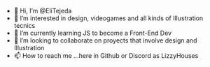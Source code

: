 - 👋 Hi, I’m @EliTejeda
- 👀 I’m interested in design, videogames and all kinds of Illustration tecnics
- 🌱 I’m currently learning JS to become a Front-End Dev
- 💞️ I’m looking to collaborate on proyects that involve design and Illustration
- 📫 How to reach me ...here in Github or Discord as LizzyHouses

<!---
EliTejeda/EliTejeda is a ✨ special ✨ repository because its `README.md` (this file) appears on your GitHub profile.
You can click the Preview link to take a look at your changes.
--->
